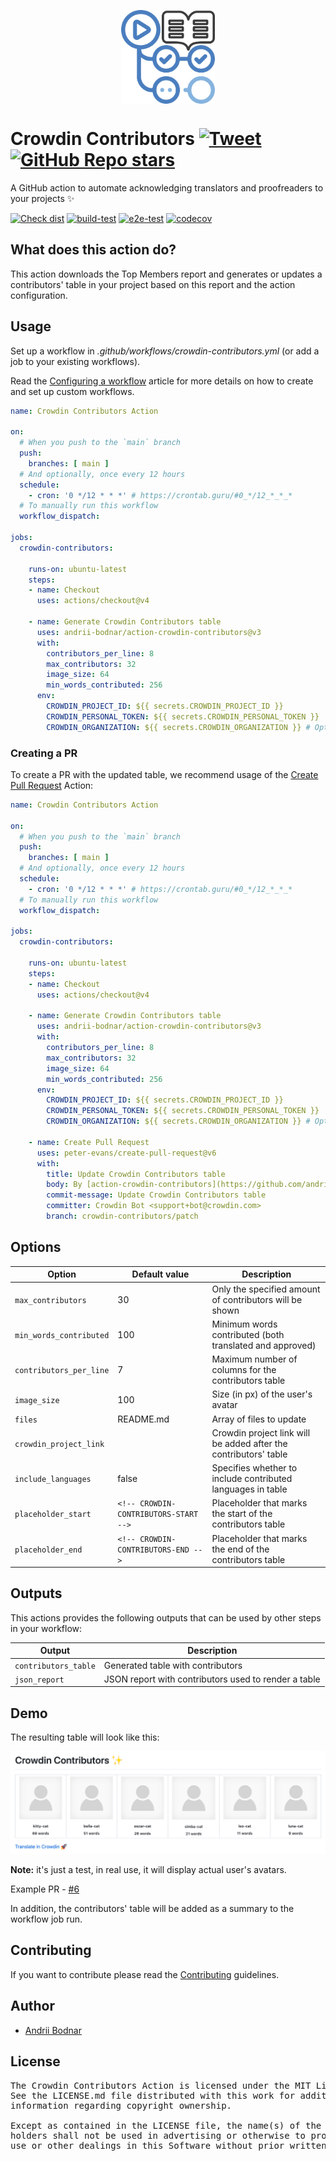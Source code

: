 [<p align='center'><img src='/docs/logo.png' width='150' height='150' align='center'/></p>](https://github.com/andrii-bodnar/action-crowdin-contributors)

# Crowdin Contributors [![Tweet](https://img.shields.io/twitter/url/http/shields.io.svg?style=social)](https://twitter.com/intent/tweet?url=https%3A%2F%2Fgithub.com%2Fandrii-bodnar%2Faction-crowdin-contributors&text=A%20GitHub%20action%20to%20automate%20acknowledging%20translators%20and%20proofreaders%20to%20your%20projects%20in%20Crowdin%20%E2%9C%A8)&nbsp;[![GitHub Repo stars](https://img.shields.io/github/stars/andrii-bodnar/action-crowdin-contributors?style=social&cacheSeconds=1800)](https://github.com/andrii-bodnar/action-crowdin-contributors/stargazers)

A GitHub action to automate acknowledging translators and proofreaders to your projects ✨

[![Check dist](https://github.com/andrii-bodnar/action-crowdin-contributors/actions/workflows/check-dist.yml/badge.svg)](https://github.com/andrii-bodnar/action-crowdin-contributors/actions/workflows/check-dist.yml)
[![build-test](https://github.com/andrii-bodnar/action-crowdin-contributors/actions/workflows/test.yml/badge.svg)](https://github.com/andrii-bodnar/action-crowdin-contributors/actions/workflows/test.yml)
[![e2e-test](https://github.com/andrii-bodnar/action-crowdin-contributors/actions/workflows/e2eTest.yml/badge.svg)](https://github.com/andrii-bodnar/action-crowdin-contributors/actions/workflows/e2eTest.yml)
[![codecov](https://codecov.io/gh/andrii-bodnar/action-crowdin-contributors/branch/main/graph/badge.svg?token=7DCRZSABQP)](https://codecov.io/gh/andrii-bodnar/action-crowdin-contributors)

## What does this action do?

This action downloads the Top Members report and generates or updates a contributors' table in your project based on this report and the action configuration.

## Usage

Set up a workflow in *.github/workflows/crowdin-contributors.yml* (or add a job to your existing workflows).

Read the [Configuring a workflow](https://help.github.com/en/articles/configuring-a-workflow) article for more details on how to create and set up custom workflows.

```yaml
name: Crowdin Contributors Action

on:
  # When you push to the `main` branch
  push:
    branches: [ main ]
  # And optionally, once every 12 hours
  schedule:
    - cron: '0 */12 * * *' # https://crontab.guru/#0_*/12_*_*_*
  # To manually run this workflow
  workflow_dispatch:

jobs:
  crowdin-contributors:

    runs-on: ubuntu-latest
    steps:
    - name: Checkout
      uses: actions/checkout@v4

    - name: Generate Crowdin Contributors table
      uses: andrii-bodnar/action-crowdin-contributors@v3
      with:
        contributors_per_line: 8
        max_contributors: 32
        image_size: 64
        min_words_contributed: 256
      env:
        CROWDIN_PROJECT_ID: ${{ secrets.CROWDIN_PROJECT_ID }}
        CROWDIN_PERSONAL_TOKEN: ${{ secrets.CROWDIN_PERSONAL_TOKEN }}
        CROWDIN_ORGANIZATION: ${{ secrets.CROWDIN_ORGANIZATION }} # Optional. Only for Crowdin Enterprise
```

### Creating a PR

To create a PR with the updated table, we recommend usage of the [Create Pull Request](https://github.com/peter-evans/create-pull-request) Action:

```yaml
name: Crowdin Contributors Action

on:
  # When you push to the `main` branch
  push:
    branches: [ main ]
  # And optionally, once every 12 hours
  schedule:
    - cron: '0 */12 * * *' # https://crontab.guru/#0_*/12_*_*_*
  # To manually run this workflow
  workflow_dispatch:

jobs:
  crowdin-contributors:

    runs-on: ubuntu-latest
    steps:
    - name: Checkout
      uses: actions/checkout@v4

    - name: Generate Crowdin Contributors table
      uses: andrii-bodnar/action-crowdin-contributors@v3
      with:
        contributors_per_line: 8
        max_contributors: 32
        image_size: 64
        min_words_contributed: 256
      env:
        CROWDIN_PROJECT_ID: ${{ secrets.CROWDIN_PROJECT_ID }}
        CROWDIN_PERSONAL_TOKEN: ${{ secrets.CROWDIN_PERSONAL_TOKEN }}
        CROWDIN_ORGANIZATION: ${{ secrets.CROWDIN_ORGANIZATION }} # Optional. Only for Crowdin Enterprise

    - name: Create Pull Request
      uses: peter-evans/create-pull-request@v6
      with:
        title: Update Crowdin Contributors table
        body: By [action-crowdin-contributors](https://github.com/andrii-bodnar/action-crowdin-contributors) GitHub action
        commit-message: Update Crowdin Contributors table
        committer: Crowdin Bot <support+bot@crowdin.com>
        branch: crowdin-contributors/patch
```

## Options

| Option                  | Default value                         | Description                                                      |
|-------------------------|---------------------------------------|------------------------------------------------------------------|
| `max_contributors`      | 30                                    | Only the specified amount of contributors will be shown          |
| `min_words_contributed` | 100                                   | Minimum words contributed (both translated and approved)         |
| `contributors_per_line` | 7                                     | Maximum number of columns for the contributors table             |
| `image_size`            | 100                                   | Size (in px) of the user's avatar                                |
| `files`                 | README.md                             | Array of files to update                                         |
| `crowdin_project_link`  |                                       | Crowdin project link will be added after the contributors' table |
| `include_languages`     | false                                 | Specifies whether to include contributed languages in table      |
| `placeholder_start`     | `<!-- CROWDIN-CONTRIBUTORS-START -->` | Placeholder that marks the start of the contributors table       |
| `placeholder_end`       | `<!-- CROWDIN-CONTRIBUTORS-END -->`   | Placeholder that marks the end of the contributors table         |

## Outputs

This actions provides the following outputs that can be used by other steps in your workflow:

| Output               | Description                                          |
|----------------------|------------------------------------------------------|
| `contributors_table` | Generated table with contributors                    |
| `json_report`        | JSON report with contributors used to render a table |

## Demo

The resulting table will look like this:

![demo](docs/demo.png)

**Note:** it's just a test, in real use, it will display actual user's avatars.

Example PR - [#6](https://github.com/andrii-bodnar/action-crowdin-contributors/pull/6)

In addition, the contributors' table will be added as a summary to the workflow job run.

## Contributing

If you want to contribute please read the [Contributing](/CONTRIBUTING.md) guidelines.

## Author

- [Andrii Bodnar](https://github.com/andrii-bodnar/)

## License

<pre>
The Crowdin Contributors Action is licensed under the MIT License.
See the LICENSE.md file distributed with this work for additional
information regarding copyright ownership.

Except as contained in the LICENSE file, the name(s) of the above copyright
holders shall not be used in advertising or otherwise to promote the sale,
use or other dealings in this Software without prior written authorization.
</pre>

